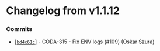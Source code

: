 # Changelog from v1.1.12
### Commits
* [[`bd4c61c`](http://github.com/coda-it/gowebapp/commit/bd4c61cc9e7137154e30bbd0b9297beb33a23f06)] - CODA-315 - Fix ENV logs (#109) (Oskar Szura)